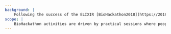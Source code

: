 ```yaml
---
background: |
    Following the success of the ELIXIR [BioHackathon2018](https://2018.biohackathon-europe.org/) and [BioHackathon2019](https://2019.biohackathon-europe.org/), and building on the [BioHackathons](http://www.biohackathon.org/) organised by National Bioscience Database Center ([NBDC](https://biosciencedbc.jp/?lng=en)) and Database Center for Life Science ([DBCLS](https://dbcls.rois.ac.jp/index-en.html)), we are planning to run BioHackathon2020 in Barcelona on 9th-13th Nov 2020. We hope to build on our success and encourage more ELIXIR and non-ELIXIR participants to take part and also have industry engagement.
scope: |
    BioHackathon activities are driven by practical sessions where people gather, discuss, and implement ideas/projects during intensive and productive coding sessions. The topics will be aligned to challenges proposed by ELIXIR platforms (data, tools, compute, interoperability and training), ELIXIR communities (Human Data, Rare Diseases, Marine Metagenomics, Plant Science, Metabolomics and Proteomics), and a set of common challenges proposed by the sister [BioHackathon](http://www.biohackathon.org) organised in Japan.
---
```

